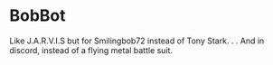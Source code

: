 # BobBot
 Like J.A.R.V.I.S but for Smilingbob72 instead of Tony Stark. . . And in discord, instead of a flying metal battle suit.
